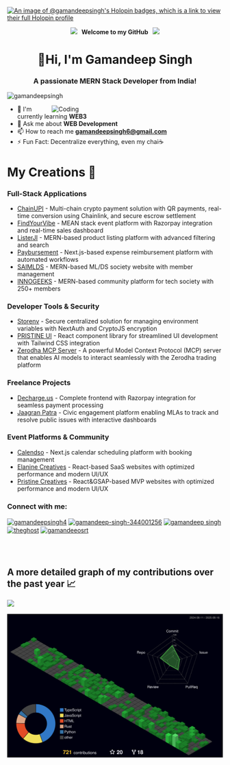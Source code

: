 [![An image of @gamandeepsingh's Holopin badges, which is a link to view their full Holopin profile](https://holopin.me/gamandeepsingh)](https://holopin.io/@gamandeepsingh)
 <p align="center">
  <img src="https://user-images.githubusercontent.com/74038190/213844263-a8897a51-32f4-4b3b-b5c2-e1528b89f6f3.png" width="50px" /><b> &nbsp; Welcome to my GitHub &nbsp;</b> <img src="https://user-images.githubusercontent.com/74038190/213844263-a8897a51-32f4-4b3b-b5c2-e1528b89f6f3.png" width="50px" />
 </p>

<h1 align="center">👋<b>Hi, I'm Gamandeep Singh</b></h1>
<h3 align="center">A passionate <b>MERN Stack Developer</b> from India!</h3>

<p align="left"> <img src="https://komarev.com/ghpvc/?username=gamandeepsingh&label=Profile%20views&theme=merko&color=0e75b6&style=flat" alt="gamandeepsingh" /> </p>

<img align="right" alt="Coding" width="400" margin="200" src="https://mir-s3-cdn-cf.behance.net/project_modules/max_1200/06f21a161921919.63cd7887d0a70.gif"> 

- 🌱 I'm currently learning **WEB3**
- 💬 Ask me about **WEB Development**
- 📫 How to reach me **gamandeepsingh6@gmail.com**
- ⚡ Fun Fact: Decentralize everything, even my chai☕

# My Creations 🎨

### Full-Stack Applications
- [ChainUPI](https://github.com/chainupi) - Multi-chain crypto payment solution with QR payments, real-time conversion using Chainlink, and secure escrow settlement
- [FindYourVibe](https://findyourvibe.in) - MEAN stack event platform with Razorpay integration and real-time sales dashboard
- [ListerJI](https://www.listerji.com/) - MERN-based product listing platform with advanced filtering and search
- [Paybursement](https://github.com/gamandeepsingh/paybursement) - Next.js-based expense reimbursement platform with automated workflows
- [SAIMLDS](https://saimlds.in) - MERN-based ML/DS society website with member management
- [INNOGEEKS](https://github.com/innogeeks) - MERN-based community platform for tech society with 250+ members

### Developer Tools & Security
- [Storenv](https://github.com/gamandeepsingh/storenv) - Secure centralized solution for managing environment variables with NextAuth and CryptoJS encryption
- [PRISTINE UI](https://www.pristineui.com/) - React component library for streamlined UI development with Tailwind CSS integration
- [Zerodha MCP Server](https://github.com/gamandeepsingh/zerodha-claude-mcp) - A powerful Model Context Protocol (MCP) server that enables AI models to interact seamlessly with the Zerodha trading platform

### Freelance Projects
- [Decharge.us](https://decharge.us) - Complete frontend with Razorpay integration for seamless payment processing
- [Jaagran Patra](https://jaagran-patra.vercel.app/) - Civic engagement platform enabling MLAs to track and resolve public issues with interactive dashboards

### Event Platforms & Community
- [Calendso](https://calendso-ebon.vercel.app/) - Next.js calendar scheduling platform with booking management
- [Elanine Creatives](https://elanine.com) - React-based SaaS websites with optimized performance and modern UI/UX
- [Pristine Creatives](https://pristine-weld.vercel.app/) - React&GSAP-based MVP websites with optimized performance and modern UI/UX

<h3 align="left">Connect with me:</h3>
<p align="left">
<a href="https://twitter.com/gamandeepsingh4" target="blank"><img align="center" src="https://raw.githubusercontent.com/rahuldkjain/github-profile-readme-generator/master/src/images/icons/Social/twitter.svg" alt="gamandeepsingh4" height="30" width="40" /></a>
<a href="https://linkedin.com/in/gamandeep-singh-344001256" target="blank"><img align="center" src="https://raw.githubusercontent.com/rahuldkjain/github-profile-readme-generator/master/src/images/icons/Social/linked-in-alt.svg" alt="gamandeep-singh-344001256" height="30" width="40" /></a>
<a href="https://www.hackerrank.com/gamandeep singh" target="blank"><img align="center" src="https://raw.githubusercontent.com/rahuldkjain/github-profile-readme-generator/master/src/images/icons/Social/hackerrank.svg" alt="gamandeep singh" height="30" width="40" /></a>
<a href="https://leetcode.com/u/gamandeepsingh4/" target="blank"><img align="center" src="https://raw.githubusercontent.com/rahuldkjain/github-profile-readme-generator/master/src/images/icons/Social/leet-code.svg" alt="theghost" height="30" width="40" /></a>
<a href="https://auth.geeksforgeeks.org/user/gamandeeosrt" target="blank"><img align="center" src="https://raw.githubusercontent.com/rahuldkjain/github-profile-readme-generator/master/src/images/icons/Social/geeks-for-geeks.svg" alt="gamandeeosrt" height="30" width="40" /></a>
</p>

<br/>
<br/>

## A more detailed graph of my contributions over the past year 📈
<img src="https://user-images.githubusercontent.com/73097560/115834477-dbab4500-a447-11eb-908a-139a6edaec5c.gif">

![GitHub stats](https://raw.githubusercontent.com/gamandeepsingh/gamandeepsingh/main/profile-3d-contrib/profile-night-green.svg)

<br>
 </br>
